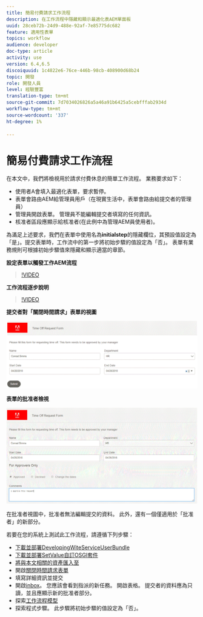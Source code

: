 ```yaml
---
title: 簡易付費請求工作流程
description: 在工作流程中隱藏和顯示最適化表AEM單面板
uuid: 28ceb72b-24d9-488e-92af-7e85775dc682
feature: 適用性表單
topics: workflow
audience: developer
doc-type: article
activity: use
version: 6.4,6.5
discoiquuid: 1c4822e6-76ce-446b-98cb-408900d68b24
topic: 開發
role: 開發人員
level: 經驗豐富
translation-type: tm+mt
source-git-commit: 7d7034026826a5a46a91b6425a5cebfffab2934d
workflow-type: tm+mt
source-wordcount: '337'
ht-degree: 1%

---
```



# 簡易付費請求工作流程

在本文中，我們將檢視用於請求付費休息的簡單工作流程。 業務要求如下：

* 使用者A會填入最適化表單，要求暫停。
* 表單會路由AEM給管理員用戶（在現實生活中，表單會路由給提交者的管理員）
* 管理員開啟表單。 管理員不能編輯提交者填寫的任何資訊。
* 核准者區段應顯示給核准者(在此例中為管理AEM員使用者)。

為滿足上述要求，我們在表單中使用名為&#x200B;**initialstep**&#x200B;的隱藏欄位，其預設值設定為「是」。提交表單時，工作流中的第一步將初始步驟的值設定為「否」。 表單有業務規則可根據初始步驟值來隱藏和顯示適當的章節。

**設定表單以觸發工作AEM流程**

>[!VIDEO](https://video.tv.adobe.com/v/28406?quality=9&learn=on)

**工作流程逐步說明**

>[!VIDEO](https://video.tv.adobe.com/v/28407?quality=9&learn=on)

**提交者對「關閉時間請求」表單的視圖**

![initialstep](assets/initialstep.gif)

**表單的批准者檢視**

![approverview](assets/approversview.gif)

在批准者視圖中，批准者無法編輯提交的資料。 此外，還有一個僅適用於「批准者」的新部分。

若要在您的系統上測試此工作流程，請遵循下列步驟：
* [下載並部署DevelopingWiteServiceUserBundle](/help/forms/assets/common-osgi-bundles/DevelopingWithServiceUser.jar)
* [下載並部署SetValue自訂OSGI套件](/help/forms/assets/common-osgi-bundles/SetValueApp.core-1.0-SNAPSHOT.jar)
* [將與本文相關的資產匯入至](assets/helpxworkflow.zip)
* 開啟[關閉時間請求表單](http://localhost:4502/content/dam/formsanddocuments/helpx/timeoffrequestform/jcr:content?wcmmode=disabled)
* 填寫詳細資訊並提交
* 開啟[inbox](http://localhost:4502/mnt/overlay/cq/inbox/content/inbox.html)。 您應該會看到指派的新任務。 開啟表格。 提交者的資料應為只讀，並且應顯示新的批准者部分。
* 探索[工作流程模型](http://localhost:4502/editor.html/conf/global/settings/workflow/models/helpxworkflow.html)
* 探索程式步驟。 此步驟將初始步驟的值設定為「否」。
